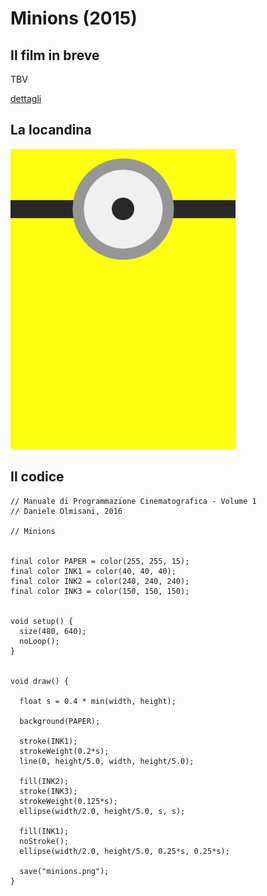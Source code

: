 # Minions (2015)



## Il film in breve
TBV

[dettagli](https://www.imdb.com/title/tt2293640/)

## La locandina
<img src="minions.png"  width="360px" title="Minions">


## Il codice
```processing
// Manuale di Programmazione Cinematografica - Volume 1
// Daniele Olmisani, 2016

// Minions


final color PAPER = color(255, 255, 15);
final color INK1 = color(40, 40, 40);
final color INK2 = color(240, 240, 240);
final color INK3 = color(150, 150, 150);


void setup() {
  size(480, 640);
  noLoop();
}


void draw() {
  
  float s = 0.4 * min(width, height);
  
  background(PAPER);
  
  stroke(INK1);
  strokeWeight(0.2*s);
  line(0, height/5.0, width, height/5.0);
  
  fill(INK2);
  stroke(INK3);
  strokeWeight(0.125*s);
  ellipse(width/2.0, height/5.0, s, s);
  
  fill(INK1);
  noStroke();
  ellipse(width/2.0, height/5.0, 0.25*s, 0.25*s);
  
  save("minions.png");
}
```
